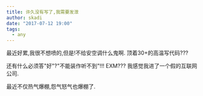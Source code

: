 ```yaml
---
title: 许久没有写了,我需要发泄
author: skadi
date: "2017-07-12 19:00"
tags:
  - any
---
```


最近好累,我很不想喷的,但是!不给安空调什么鬼啊.
顶着30+的高温写代码???

还有什么必须答"好"?"不能装作听不到"!!!
EXM??? 我感觉我进了一个假的互联网公司.

最近不仅热气爆棚,怨气怒气也爆棚了.
